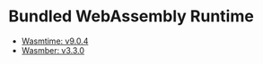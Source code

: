 # Bundled WebAssembly Runtime

- [Wasmtime: v9.0.4](https://github.com/bytecodealliance/wasmtime/releases/tag/v9.0.4)
- [Wasmber: v3.3.0](https://github.com/wasmerio/wasmer/releases/tag/v3.3.0)
